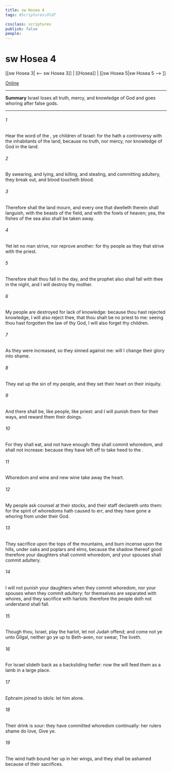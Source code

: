 ```yaml
---
title: sw Hosea 4
tags: #Scriptures\OldT

cssclass: scriptures
publish: false
people:
---
```


# sw Hosea 4
[[sw Hosea 3| <-- sw Hosea 3]] | [[Hosea]] | [[sw Hosea 5|sw Hosea 5 --> ]]

[Online](https://churchofjesuschrist.org/study/scriptures/ot/hosea/4?lang=eng)

---
__Summary__
Israel loses all truth, mercy, and knowledge of God and goes whoring after false gods.

---
###### 1 
Hear the word of the , ye children of Israel: for the  hath a controversy with the inhabitants of the land, because  no truth, nor mercy, nor knowledge of God in the land.

###### 2 
By swearing, and lying, and killing, and stealing, and committing adultery, they break out, and blood toucheth blood.

###### 3 
Therefore shall the land mourn, and every one that dwelleth therein shall languish, with the beasts of the field, and with the fowls of heaven; yea, the fishes of the sea also shall be taken away.

###### 4 
Yet let no man strive, nor reprove another: for thy people  as they that strive with the priest.

###### 5 
Therefore shalt thou fall in the day, and the prophet also shall fall with thee in the night, and I will destroy thy mother.

###### 6 
My people are destroyed for lack of knowledge: because thou hast rejected knowledge, I will also reject thee, that thou shalt be no priest to me: seeing thou hast forgotten the law of thy God, I will also forget thy children.

###### 7 
As they were increased, so they sinned against me:  will I change their glory into shame.

###### 8 
They eat up the sin of my people, and they set their heart on their iniquity.

###### 9 
And there shall be, like people, like priest: and I will punish them for their ways, and reward them their doings.

###### 10 
For they shall eat, and not have enough: they shall commit whoredom, and shall not increase: because they have left off to take heed to the .

###### 11 
Whoredom and wine and new wine take away the heart.

###### 12 
My people ask counsel at their stocks, and their staff declareth unto them: for the spirit of whoredoms hath caused  to err, and they have gone a whoring from under their God.

###### 13 
They sacrifice upon the tops of the mountains, and burn incense upon the hills, under oaks and poplars and elms, because the shadow thereof  good: therefore your daughters shall commit whoredom, and your spouses shall commit adultery.

###### 14 
I will not punish your daughters when they commit whoredom, nor your spouses when they commit adultery: for themselves are separated with whores, and they sacrifice with harlots: therefore the people  doth not understand shall fall.

###### 15 
Though thou, Israel, play the harlot,  let not Judah offend; and come not ye unto Gilgal, neither go ye up to Beth-aven, nor swear, The  liveth.

###### 16 
For Israel slideth back as a backsliding heifer: now the  will feed them as a lamb in a large place.

###### 17 
Ephraim  joined to idols: let him alone.

###### 18 
Their drink is sour: they have committed whoredom continually: her rulers  shame do love, Give ye.

###### 19 
The wind hath bound her up in her wings, and they shall be ashamed because of their sacrifices.

